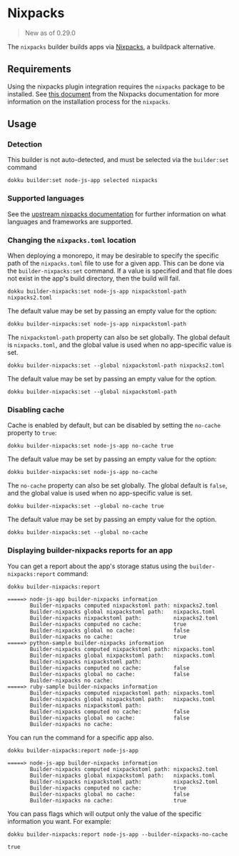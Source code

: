 # Nixpacks

> New as of 0.29.0

The `nixpacks` builder builds apps via [Nixpacks](https://nixpacks.com/), a buildpack alternative.

## Requirements

Using the nixpacks plugin integration requires the `nixpacks` package to be installed. See [this document](https://nixpacks.com/docs/install) from the Nixpacks documentation for more information on the installation process for the `nixpacks`.

## Usage

### Detection

This builder is not auto-detected, and must be selected via the `builder:set` command

```shell
dokku builder:set node-js-app selected nixpacks
```

### Supported languages

See the [upstream nixpacks documentation](https://nixpacks.com/docs) for further information on what languages and frameworks are supported.

### Changing the `nixpacks.toml` location

When deploying a monorepo, it may be desirable to specify the specific path of the `nixpacks.toml` file to use for a given app. This can be done via the `builder-nixpacks:set` command. If a value is specified and that file does not exist in the app's build directory, then the build will fail.

```shell
dokku builder-nixpacks:set node-js-app nixpackstoml-path nixpacks2.toml
```

The default value may be set by passing an empty value for the option:

```shell
dokku builder-nixpacks:set node-js-app nixpackstoml-path
```

The `nixpackstoml-path` property can also be set globally. The global default is `nixpacks.toml`, and the global value is used when no app-specific value is set.

```shell
dokku builder-nixpacks:set --global nixpackstoml-path nixpacks2.toml
```

The default value may be set by passing an empty value for the option.

```shell
dokku builder-nixpacks:set --global nixpackstoml-path
```

### Disabling cache

Cache is enabled by default, but can be disabled by setting the `no-cache` property to `true`:

```shell
dokku builder-nixpacks:set node-js-app no-cache true
```

The default value may be set by passing an empty value for the option:

```shell
dokku builder-nixpacks:set node-js-app no-cache
```

The `no-cache` property can also be set globally. The global default is `false`, and the global value is used when no app-specific value is set.

```shell
dokku builder-nixpacks:set --global no-cache true
```

The default value may be set by passing an empty value for the option.

```shell
dokku builder-nixpacks:set --global no-cache
```

### Displaying builder-nixpacks reports for an app

You can get a report about the app's storage status using the `builder-nixpacks:report` command:

```shell
dokku builder-nixpacks:report
```

```
=====> node-js-app builder-nixpacks information
       Builder-nixpacks computed nixpackstoml path: nixpacks2.toml
       Builder-nixpacks global nixpackstoml path:   nixpacks.toml
       Builder-nixpacks nixpackstoml path:          nixpacks2.toml
       Builder-nixpacks computed no cache:          true
       Builder-nixpacks global no cache:            false
       Builder-nixpacks no cache:                   true
=====> python-sample builder-nixpacks information
       Builder-nixpacks computed nixpackstoml path: nixpacks.toml
       Builder-nixpacks global nixpackstoml path:   nixpacks.toml
       Builder-nixpacks nixpackstoml path:
       Builder-nixpacks computed no cache:          false
       Builder-nixpacks global no cache:            false
       Builder-nixpacks no cache:
=====> ruby-sample builder-nixpacks information
       Builder-nixpacks computed nixpackstoml path: nixpacks.toml
       Builder-nixpacks global nixpackstoml path:   nixpacks.toml
       Builder-nixpacks nixpackstoml path:
       Builder-nixpacks computed no cache:          false
       Builder-nixpacks global no cache:            false
       Builder-nixpacks no cache:
```

You can run the command for a specific app also.

```shell
dokku builder-nixpacks:report node-js-app
```

```
=====> node-js-app builder-nixpacks information
       Builder-nixpacks computed nixpackstoml path: nixpacks2.toml
       Builder-nixpacks global nixpackstoml path:   nixpacks.toml
       Builder-nixpacks nixpackstoml path:          nixpacks2.toml
       Builder-nixpacks computed no cache:          true
       Builder-nixpacks global no cache:            false
       Builder-nixpacks no cache:                   true
```

You can pass flags which will output only the value of the specific information you want. For example:

```shell
dokku builder-nixpacks:report node-js-app --builder-nixpacks-no-cache
```

```
true
```
